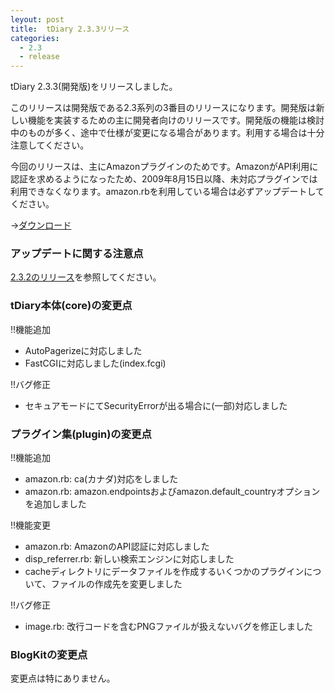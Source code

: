 ```yaml
---
leyout: post
title:  tDiary 2.3.3リリース
categories:
  - 2.3
  - release
---
```

tDiary 2.3.3(開発版)をリリースしました。

このリリースは開発版である2.3系列の3番目のリリースになります。開発版は新しい機能を実装するための主に開発者向けのリリースです。開発版の機能は検討中のものが多く、途中で仕様が変更になる場合があります。利用する場合は十分注意してください。

今回のリリースは、主にAmazonプラグインのためです。AmazonがAPI利用に認証を求めるようになったため、2009年8月15日以降、未対応プラグインでは利用できなくなります。amazon.rbを利用している場合は必ずアップデートしてください。

→[ダウンロード](20021112)

### アップデートに関する注意点
[2.3.2のリリース](20090508.html)を参照してください。

### tDiary本体(core)の変更点
!!機能追加
* AutoPagerizeに対応しました
* FastCGIに対応しました(index.fcgi)

!!バグ修正
* セキュアモードにてSecurityErrorが出る場合に(一部)対応しました

### プラグイン集(plugin)の変更点
!!機能追加
* amazon.rb: ca(カナダ)対応をしました
* amazon.rb: amazon.endpointsおよびamazon.default_countryオプションを追加しました

!!機能変更
* amazon.rb: AmazonのAPI認証に対応しました
* disp_referrer.rb: 新しい検索エンジンに対応しました
* cacheディレクトリにデータファイルを作成するいくつかのプラグインについて、ファイルの作成先を変更しました

!!バグ修正
* image.rb: 改行コードを含むPNGファイルが扱えないバグを修正しました

### BlogKitの変更点
変更点は特にありません。

